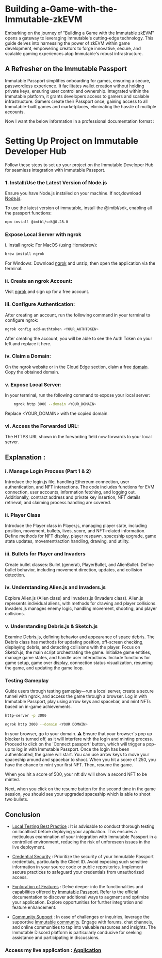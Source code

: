 # Building a-Game-with-the-Immutable-zkEVM

Embarking on the journey of "Building a Game with the Immutable zkEVM" opens a gateway to leveraging Immutable's cutting-edge technology. This guide delves into harnessing the power of zkEVM within game development, empowering creators to forge innovative, secure, and scalable gaming experiences atop Immutable's robust infrastructure.


## A Refresher on the Immutable Passport

Immutable Passport simplifies onboarding for games, ensuring a secure, passwordless experience. It facilitates wallet creation without holding private keys, ensuring user control and ownership. Integrated within the Immutable platform, it grants developers access to gamers and scalable infrastructure. Gamers create their Passport once, gaining access to all Immutable-built games and marketplaces, eliminating the hassle of multiple accounts.

Now I want the below information in a professional documentation format  :

# Setting Up Project on Immutable Developer Hub

Follow these steps to set up your project on the Immutable Developer Hub for seamless integration with Immutable Passport.

### 1. Install/Use the Latest Version of Node.js

Ensure you have Node.js installed on your machine. If not,download [Node.js](https://nodejs.org/en/download).

To use the latest version of immutable, install the @imtbl/sdk, enabling all the passport functions:

```bash
npm install @imtbl/sdk@0.28.0
```

### Expose Local Server with ngrok
 i. Install ngrok:
 For MacOS (using Homebrew):
 
``` bash
brew install ngrok
```

 For Windows:
Download [ngrok](https://dashboard.ngrok.com/get-started/setup/windows) and unzip, then open the application via the terminal.

### ii. Create an ngrok Account:
Visit [ngrok](https://dashboard.ngrok.com/login?state=JmUkV6gkSjCOEUITOlSyiz77u5IPWoRj1gC9yoOFFrLa7EsDyFUO2p7YpKZPmqCqj-qpy3Q04E8lbnAQQg4qPVXM7lR5_iu8iq0s9H4eSNn8QhCEho02NiEl1UKw2x1JBIWIZHh71P25SJALLdY80D-vltCJ_35KdAlerlpS0TR2gg%3D%3D) and sign up for a free account.

### iii. Configure Authentication:
After creating an account, run the following command in your terminal to configure ngrok:
``` bash
ngrok config add-authtoken <YOUR_AUTHTOKEN>
```
After creating the account, you will be able to see the Auth Token on your left and replace it here.

### iv. Claim a Domain:
On the ngrok website or in the Cloud Edge section, claim a free [domain](https://dashboard.ngrok.com/cloud-edge/domains). Copy the obtained domain.

### v. Expose Local Server:

In your terminal, run the following command to expose your local server:

``` bash
    ngrok http 3000 --domain <YOUR_DOMAIN>
``` 
Replace <YOUR_DOMAIN> with the copied domain.
### vi. Access the Forwarded URL:
The HTTPS URL shown in the forwarding field now forwards to your local server.

## Explanation : 
### i. Manage Login Process (Part 1 & 2)
Introduce the login.js file, handling Ethereum connection, user authentication, and NFT interactions. The code includes functions for EVM connection, user accounts, information fetching, and logging out. Additionally, contract address and private key insertion, NFT details retrieval, and claiming process handling are covered.
### ii. Player Class
Introduce the Player class in Player.js, managing player state, including position, movement, bullets, lives, score, and NFT-related information. Define methods for NFT display, player respawn, spaceship upgrade, game state updates, movement/action handling, drawing, and utility.
### iii. Bullets for Player and Invaders
Create bullet classes: Bullet (general), PlayerBullet, and AlienBullet. Define bullet behavior, including movement direction, updates, and collision detection.
### iv. Understanding Alien.js and Invaders.js
Explore Alien.js (Alien class) and Invaders.js (Invaders class). Alien.js represents individual aliens, with methods for drawing and player collisions. Invaders.js manages enemy logic, handling movement, shooting, and player collisions.
### v. Understanding Debris.js & Sketch.js 
Examine Debris.js, defining behavior and appearance of space debris. The Debris class has methods for updating position, off-screen checking, displaying debris, and detecting collisions with the player. Focus on Sketch.js, the main script orchestrating the game. Initialize game entities, manage game states, and handle user interactions. Include functions for game setup, game over display, connection status visualization, resuming the game, and updating the game loop.
      
### Testing Gameplay
Guide users through testing gameplay—run a local server, create a secure tunnel with ngrok, and access the game through a browser. Log in with Immutable Passport, play using arrow keys and spacebar, and mint NFTs based on in-game achievements.

``` bash
http-server -p 3000
```

``` bash
ngrok http 3000 --domain <YOUR DOMAIN>
```

In your browser, go to your domain. ⚠️ Ensure that your browser's pop up blocker is turned off, as it will interfere with the login and minting process. Proceed to click on the 'Connect passport' button, which will trigger a pop-up to log in with Immutable Passport. Once the login has been authenticated, the game will start. You can use arrow keys to move your spaceship around and spacebar to shoot. When you hit a score of 250, you have the chance to mint your first NFT. Then, resume the game.

When you hit a score of 500, your nft div will show a second NFT to be minted. 

Next, when you click on the resume button for the second time in the game session, you should see your upgraded spaceship which is able to shoot two bullets. 

## Conclusion 
- [Local Testing Best Practice](#Local-Testing-Best-Practice) :
   It is advisable to conduct thorough testing on localhost before deploying your application. This ensures a meticulous examination of your integration with Immutable Passport in a controlled environment, reducing the risk of unforeseen issues in the live deployment.

- [Credential Security](#Credential-Security) :
Prioritize the security of your Immutable Passport credentials, particularly the Client ID. Avoid exposing such sensitive information in your source code or public repositories. Implement secure practices to safeguard your credentials from unauthorized access.

- [Exploration of Features](#Exploration-of-Features) : 
Delve deeper into the functionalities and capabilities offered by [Immutable Passport](https://docs.immutable.com/docs/zkevm/overview/). Refer to the official documentation to discover additional ways to augment and optimize your application. Explore opportunities for further integration and feature enhancement.

- [Community Support](#Community-Support) :
In case of challenges or inquiries, leverage the supportive [Immutable community](). Engage with forums, chat channels, and online communities to tap into valuable resources and insights. The Immutable Discord platform is particularly conducive for seeking assistance and participating in discussions.

### Access my live application : [Application]()
